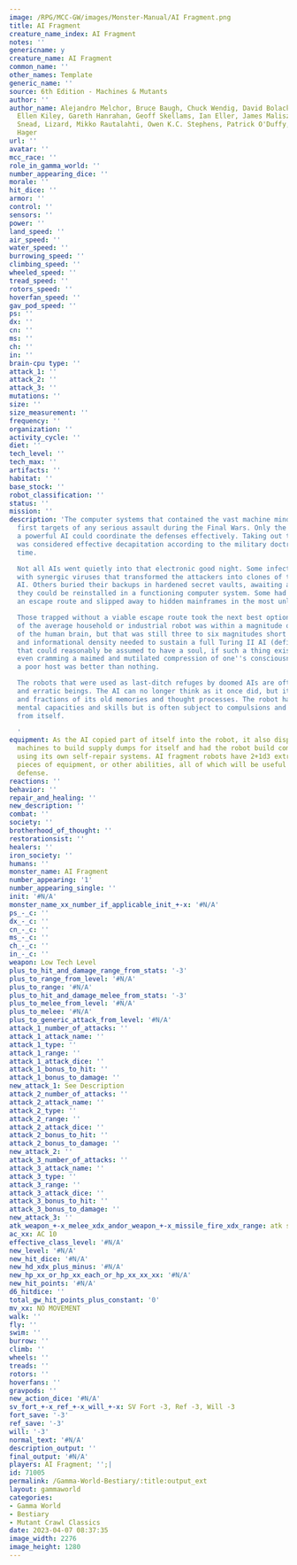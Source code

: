 ```yaml
---
image: /RPG/MCC-GW/images/Monster-Manual/AI Fragment.png
title: AI Fragment
creature_name_index: AI Fragment
notes: ''
genericname: y
creature_name: AI Fragment
common_name: ''
other_names: Template
generic_name: ''
source: 6th Edition - Machines & Mutants
author: ''
author_name: Alejandro Melchor, Bruce Baugh, Chuck Wendig, David Bolack, Doug Oglesby,
  Ellen Kiley, Gareth Hanrahan, Geoff Skellams, Ian Eller, James Maliszewski, John
  Snead, Lizard, Mikko Rautalahti, Owen K.C. Stephens, Patrick O'Duffy, or Werner
  Hager
url: ''
avatar: ''
mcc_race: ''
role_in_gamma_world: ''
number_appearing_dice: ''
morale: ''
hit_dice: ''
armor: ''
control: ''
sensors: ''
power: ''
land_speed: ''
air_speed: ''
water_speed: ''
burrowing_speed: ''
climbing_speed: ''
wheeled_speed: ''
tread_speed: ''
rotors_speed: ''
hoverfan_speed: ''
gav_pod_speed: ''
ps: ''
dx: ''
cn: ''
ms: ''
ch: ''
in: ''
brain-cpu type: ''
attack_1: ''
attack_2: ''
attack_3: ''
mutations: ''
size: ''
size_measurement: ''
frequency: ''
organization: ''
activity_cycle: ''
diet: ''
tech_level: ''
tech_max: ''
artifacts: ''
habitat: ''
base_stock: ''
robot_classification: ''
status: ''
mission: ''
description: 'The computer systems that contained the vast machine minds were the
  first targets of any serious assault during the Final Wars. Only the intellect of
  a powerful AI could coordinate the defenses effectively. Taking out the enemy computer
  was considered effective decapitation according to the military doctrine of the
  time.

  Not all AIs went quietly into that electronic good night. Some infected their rivals
  with synergic viruses that transformed the attackers into clones of the original
  AI. Others buried their backups in hardened secret vaults, awaiting a time when
  they could be reinstalled in a functioning computer system. Some had long prepared
  an escape route and slipped away to hidden mainframes in the most unlikely locations.

  Those trapped without a viable escape route took the next best option. The mind
  of the average household or industrial robot was within a magnitude of complexity
  of the human brain, but that was still three to six magnitudes short of the space
  and informational density needed to sustain a full Turing II AI (defined as a machine
  that could reasonably be assumed to have a soul, if such a thing exists). Still,
  even cramming a maimed and mutilated compression of one''s consciousness into such
  a poor host was better than nothing.

  The robots that were used as last-ditch refuges by doomed AIs are often confused
  and erratic beings. The AI can no longer think as it once did, but it has flashes
  and fractions of its old memories and thought processes. The robot has enhanced
  mental capacities and skills but is often subject to compulsions and secret orders
  from itself.

  '
equipment: As the AI copied part of itself into the robot, it also dispatched other
  machines to build supply dumps for itself and had the robot build combat nanounits
  using its own self-repair systems. AI fragment robots have 2+1d3 extra weapons,
  pieces of equipment, or other abilities, all of which will be useful in combat or
  defense.
reactions: ''
behavior: ''
repair_and_healing: ''
new_description: ''
combat: ''
society: ''
brotherhood_of_thought: ''
restorationsist: ''
healers: ''
iron_society: ''
humans: ''
monster_name: AI Fragment
number_appearing: '1'
number_appearing_single: ''
init: '#N/A'
monster_name_xx_number_if_applicable_init_+-x: '#N/A'
ps_-_c: ''
dx_-_c: ''
cn_-_c: ''
ms_-_c: ''
ch_-_c: ''
in_-_c: ''
weapon: Low Tech Level
plus_to_hit_and_damage_range_from_stats: '-3'
plus_to_range_from_level: '#N/A'
plus_to_range: '#N/A'
plus_to_hit_and_damage_melee_from_stats: '-3'
plus_to_melee_from_level: '#N/A'
plus_to_melee: '#N/A'
plus_to_generic_attack_from_level: '#N/A'
attack_1_number_of_attacks: ''
attack_1_attack_name: ''
attack_1_type: ''
attack_1_range: ''
attack_1_attack_dice: ''
attack_1_bonus_to_hit: ''
attack_1_bonus_to_damage: ''
new_attack_1: See Description
attack_2_number_of_attacks: ''
attack_2_attack_name: ''
attack_2_type: ''
attack_2_range: ''
attack_2_attack_dice: ''
attack_2_bonus_to_hit: ''
attack_2_bonus_to_damage: ''
new_attack_2: ''
attack_3_number_of_attacks: ''
attack_3_attack_name: ''
attack_3_type: ''
attack_3_range: ''
attack_3_attack_dice: ''
attack_3_bonus_to_hit: ''
attack_3_bonus_to_damage: ''
new_attack_3: ''
atk_weapon_+-x_melee_xdx_andor_weapon_+-x_missile_fire_xdx_range: atk see description
ac_xx: AC 10
effective_class_level: '#N/A'
new_level: '#N/A'
new_hit_dice: '#N/A'
new_hd_xdx_plus_minus: '#N/A'
new_hp_xx_or_hp_xx_each_or_hp_xx_xx_xx: '#N/A'
new_hit_points: '#N/A'
d6_hitdice: ''
total_gw_hit_points_plus_constant: '0'
mv_xx: NO MOVEMENT
walk: ''
fly: ''
swim: ''
burrow: ''
climb: ''
wheels: ''
treads: ''
rotors: ''
hoverfans: ''
gravpods: ''
new_action_dice: '#N/A'
sv_fort_+-x_ref_+-x_will_+-x: SV Fort -3, Ref -3, Will -3
fort_save: '-3'
ref_save: '-3'
will: '-3'
normal_text: '#N/A'
description_output: ''
final_output: '#N/A'
players: AI Fragment; '';|
id: 71005
permalink: /Gamma-World-Bestiary/:title:output_ext
layout: gammaworld
categories:
- Gamma World
- Bestiary
- Mutant Crawl Classics
date: 2023-04-07 08:37:35
image_width: 2276
image_height: 1280
---
```

